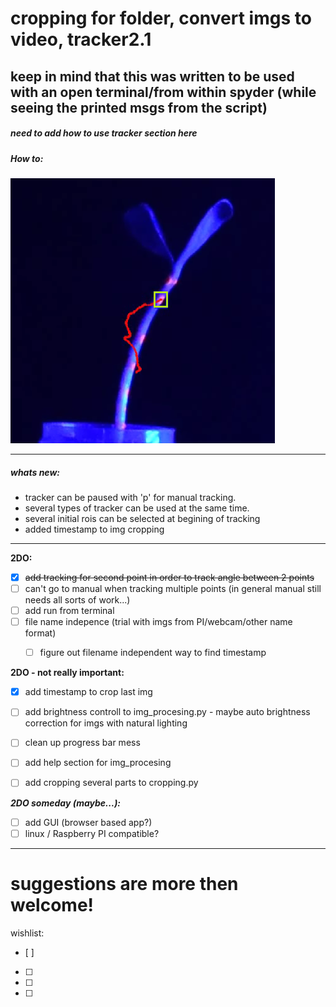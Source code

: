 # cropping for folder, convert imgs to video, tracker2.1 


keep in mind that this was written to be used with an open terminal/from within spyder
(while seeing the printed msgs from the script)
------------
##### need to add *how to use tracker* section here

##### How to:

![tip_with_track](examples/tip%20with%20track.png)


------------

##### whats new:
* tracker can be paused with 'p' for manual tracking.
* several types of tracker can be used at the same time.
* several initial rois can be selected at begining of tracking
* added timestamp to img cropping

------------
**2DO:**
- [X] ~~add tracking for second point in order to track angle between 2 points~~
- [ ] can't go to manual when tracking multiple points
	(in general manual still needs all sorts of work...)
- [ ] add run from terminal
- [ ] file name indepence (trial with imgs from PI/webcam/other name format)
	- [ ] figure out filename independent way to find timestamp



**2DO - not really important:**
- [X] add timestamp to crop last img
- [ ] add brightness controll to img_procesing.py - maybe auto brightness correction for imgs with natural lighting
- [ ] clean up progress bar mess
- [ ] add help section for img_procesing
- [ ] add cropping several parts to cropping.py


  

_**2DO someday (maybe...):**_
- [ ] add GUI (browser based app?)
- [ ] linux / Raspberry PI compatible?

------------
# suggestions are more then welcome!

wishlist:
- [ ]
- [ ]
- [ ]
- [ ]
